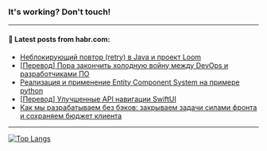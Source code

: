 ### It's working? Don't touch!

---
<!--
#### 🛠️ Technical stack:

![C++](https://img.shields.io/badge/C++-informational?logo=c%2B%2B&style=flat&logoColor=white&color=9C033A)
![Java](https://img.shields.io/badge/Java-informational?logo=java&style=flat&logoColor=white&color=007396)
![Kotlin](https://img.shields.io/badge/Kotlin-informational?logo=Kotlin&style=flat&logoColor=white&color=0095D5)
![JS](https://img.shields.io/badge/JS-informational?logo=javaScript&style=flat&logoColor=black&color=F7Df1E) <br>
![HTML5](https://img.shields.io/badge/HTML5-informational?logo=html5&style=flat&logoColor=white&color=E34F26)
![CSS3](https://img.shields.io/badge/CSS3-informational?logo=css3&style=flat&logoColor=white&color=157286)
![Sass](https://img.shields.io/badge/Saas-informational?logo=sass&style=flat&logoColor=white&color=hotpink)
![PHP](https://img.shields.io/badge/PHP-informational?logo=php&style=flat&logoColor=white&color=777BB4) <br>
![WebPAck](https://img.shields.io/badge/WebPack-informational?logo=webPack&style=flat&logoColor=white&color=FF6F00)
![Bootstrap](https://img.shields.io/badge/Bootstrap-informational?logo=Bootstrap&style=flat&logoColor=white&color=7952B3)
![MySQL](https://img.shields.io/badge/MySQL-informational?logo=MySQL&style=flat&logoColor=white&color=00f) <br>
![NodeJS](https://img.shields.io/badge/NodeJS-informational?logo=node.js&style=flat&logoColor=white&color=43853D)
![Spring](https://img.shields.io/badge/Spring-informational?logo=Spring&style=flat&logoColor=white&color=0A9EDC)
![Angular](https://img.shields.io/badge/Vue-informational?logo=vue.js&style=flat&logoColor=white&color=red)
![Git](https://img.shields.io/badge/Git-informational?logo=git&style=flat&logoColor=white&color=darkorange)

___
-->

#### 💬 Latest posts from habr.com:

<!-- BLOG-POST-LIST:START -->
- [Неблокирующий повтор &lpar;retry&rpar; в Java и проект Loom](https://habr.com/ru/post/702628/?utm_source=habrahabr&utm_medium=rss&utm_campaign=702628)
- [[Перевод] Пора закончить холодную войну между DevOps и разработчиками ПО](https://habr.com/ru/post/702514/?utm_source=habrahabr&utm_medium=rss&utm_campaign=702514)
- [Реализация и применение Entity Component System на примере python](https://habr.com/ru/post/702598/?utm_source=habrahabr&utm_medium=rss&utm_campaign=702598)
- [[Перевод] Улучшенные API навигации SwiftUI](https://habr.com/ru/post/702580/?utm_source=habrahabr&utm_medium=rss&utm_campaign=702580)
- [Как мы разрабатываем без бэков: закрываем задачи силами фронта и сохраняем бюджет клиента](https://habr.com/ru/post/702278/?utm_source=habrahabr&utm_medium=rss&utm_campaign=702278)
<!-- BLOG-POST-LIST:END -->

---

[![Top Langs](https://github-readme-stats.vercel.app/api/top-langs/?username=zloylis&layout=compact&hide_border=true&theme=dracula)](https://github.com/zloylis)

